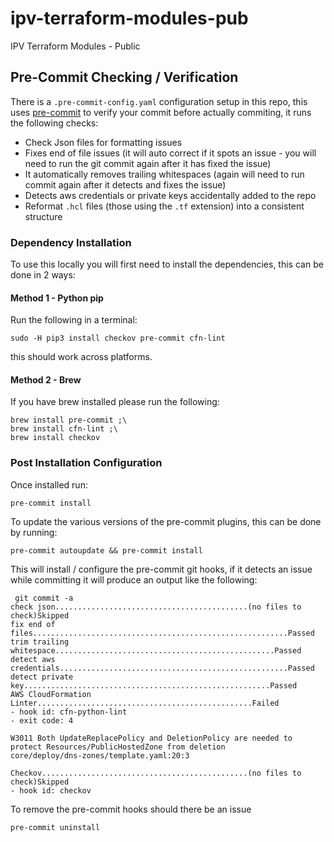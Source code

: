 # ipv-terraform-modules-pub
IPV Terraform Modules - Public


## Pre-Commit Checking / Verification

There is a `.pre-commit-config.yaml` configuration setup in this repo, this uses [pre-commit](https://pre-commit.com/) to verify your commit before actually commiting, it runs the following checks:

* Check Json files for formatting issues
* Fixes end of file issues (it will auto correct if it spots an issue - you will need to run the git commit again after it has fixed the issue)
* It automatically removes trailing whitespaces (again will need to run commit again after it detects and fixes the issue)
* Detects aws credentials or private keys accidentally added to the repo
* Reformat `.hcl` files (those using the `.tf` extension) into a consistent structure

### Dependency Installation
To use this locally you will first need to install the dependencies, this can be done in 2 ways:

#### Method 1 - Python pip

Run the following in a terminal:

```
sudo -H pip3 install checkov pre-commit cfn-lint
```

this should work across platforms.

#### Method 2 - Brew

If you have brew installed please run the following:

```
brew install pre-commit ;\
brew install cfn-lint ;\
brew install checkov
```

### Post Installation Configuration
Once installed run:
```
pre-commit install
```

To update the various versions of the pre-commit plugins, this can be done by running:

```
pre-commit autoupdate && pre-commit install
```

This will install / configure the pre-commit git hooks, if it detects an issue while committing it will produce an output like the following:

```
 git commit -a
check json...........................................(no files to check)Skipped
fix end of files.........................................................Passed
trim trailing whitespace.................................................Passed
detect aws credentials...................................................Passed
detect private key.......................................................Passed
AWS CloudFormation Linter................................................Failed
- hook id: cfn-python-lint
- exit code: 4

W3011 Both UpdateReplacePolicy and DeletionPolicy are needed to protect Resources/PublicHostedZone from deletion
core/deploy/dns-zones/template.yaml:20:3

Checkov..............................................(no files to check)Skipped
- hook id: checkov
```

To remove the pre-commit hooks should there be an issue
```
pre-commit uninstall
```
